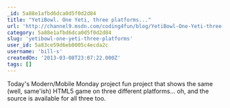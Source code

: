 ```yaml
---
_id: 5a88e1afbd6dca0d5f0d2d84
title: "YetiBowl. One Yeti, three platforms..."
url: 'http://channel9.msdn.com/coding4fun/blog/YetiBowl-One-Yeti-three-platforms'
category: 5a88e1afbd6dca0d5f0d2d84
slug: 'yetibowl-one-yeti-three-platforms'
user_id: 5a83ce59d6eb0005c4ecda2c
username: 'bill-s'
createdOn: '2013-03-08T23:07:22.000Z'
tags: []
---
```


Today's Modern/Mobile Monday project fun project that shows the same (well, same'ish) HTML5 game on three different platforms... oh, and the source is available for all three too.
